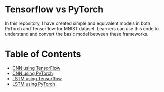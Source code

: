 # Tensorflow vs PyTorch

In this repository, I have created simple and equivalent models in both PyTorch and Tensorflow for MNIST dataset. Learners can use this code to understand and convert the basic model between these frameworks. 


# Table of Contents

* [CNN using TensorFlow](https://github.com/JenniferRanjani/tensorflow-vs-pytorch/blob/08fd076843579933cc69d11447831f7d5183efa4/tfCnnMnist.ipynb) 
* [CNN using PyTorch](https://github.com/JenniferRanjani/tensorflow-vs-pytorch/blob/08fd076843579933cc69d11447831f7d5183efa4/torchCnnMnist.ipynb)
* [LSTM using Tensorflow](https://github.com/JenniferRanjani/tensorflow-vs-pytorch/blob/2fc7e1457572e85d5f995df15c4742c23f4f300f/tfLstmMnist.ipynb)
* [LSTM using PyTorch](https://github.com/JenniferRanjani/tensorflow-vs-pytorch/blob/2fc7e1457572e85d5f995df15c4742c23f4f300f/torchLstmMnist.ipynb)

